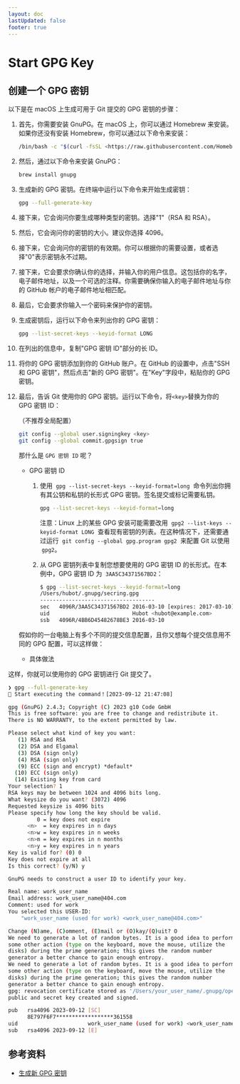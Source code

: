 ```yaml
---
layout: doc
lastUpdated: false
footer: true
---
```


# Start GPG Key

## 创建一个 GPG 密钥

以下是在 macOS 上生成可用于 Git 提交的 GPG 密钥的步骤：

1. 首先，你需要安装 GnuPG。在 macOS 上，你可以通过 Homebrew 来安装。如果你还没有安装 Homebrew，你可以通过以下命令来安装：

   ```bash
   /bin/bash -c "$(curl -fsSL <https://raw.githubusercontent.com/Homebrew/install/HEAD/install.sh>)"
   ```

2. 然后，通过以下命令来安装 GnuPG：

   ```bash
   brew install gnupg
   ```

3. 生成新的 GPG 密钥。在终端中运行以下命令来开始生成密钥：

   ```bash
   gpg --full-generate-key
   ```

4. 接下来，它会询问你要生成哪种类型的密钥。选择"1"（RSA 和 RSA）。
5. 然后，它会询问你的密钥的大小。建议你选择 4096。
6. 接下来，它会询问你的密钥的有效期。你可以根据你的需要设置，或者选择"0"表示密钥永不过期。
7. 接下来，它会要求你确认你的选择，并输入你的用户信息。这包括你的名字，电子邮件地址，以及一个可选的注释。你需要确保你输入的电子邮件地址与你的 GitHub 帐户的电子邮件地址相匹配。
8. 最后，它会要求你输入一个密码来保护你的密钥。
9. 生成密钥后，运行以下命令来列出你的 GPG 密钥：

   ```bash
   gpg --list-secret-keys --keyid-format LONG
   ```

10. 在列出的信息中，复制"GPG 密钥 ID"部分的长 ID。
11. 将你的 GPG 密钥添加到你的 GitHub 账户。在 GitHub 的设置中，点击"SSH 和 GPG 密钥"，然后点击"新的 GPG 密钥"。在"Key"字段中，粘贴你的 GPG 密钥。
12. 最后，告诉 Git 使用你的 GPG 密钥。运行以下命令，将`<key>`替换为你的 GPG 密钥 ID：

    （不推荐全局配置）

    ```bash
    git config --global user.signingkey <key>
    git config --global commit.gpgsign true
    ```

    那什么是 `GPG 密钥 ID` 呢？

    - GPG 密钥 ID

      1. 使用  `gpg --list-secret-keys --keyid-format=long`  命令列出你拥有其公钥和私钥的长形式 GPG 密钥。签名提交或标记需要私钥。

         ```bash
         gpg --list-secret-keys --keyid-format=long
         ```

         注意：Linux 上的某些 GPG 安装可能需要改用  `gpg2 --list-keys --keyid-format LONG`  查看现有密钥的列表。在这种情况下，还需要通过运行  `git config --global gpg.program gpg2`  来配置 Git 以使用  `gpg2`。

      2. 从 GPG 密钥列表中复制您想要使用的 GPG 密钥 ID 的长形式。在本例中，GPG 密钥 ID 为  `3AA5C34371567BD2`：

         ```bash
         $ gpg --list-secret-keys --keyid-format=long
         /Users/hubot/.gnupg/secring.gpg
         ------------------------------------
         sec   4096R/3AA5C34371567BD2 2016-03-10 [expires: 2017-03-10]
         uid                          Hubot <hubot@example.com>
         ssb   4096R/4BB6D45482678BE3 2016-03-10
         ```

    假如你的一台电脑上有多个不同的提交信息配置，且你又想每个提交信息用不同的 GPG 配置，可以这样做：

    - 具体做法
    <!-- TODO 待续-->

这样，你就可以使用你的 GPG 密钥进行 Git 提交了。

```bash
❯ gpg --full-generate-key
🎉 Start executing the command！[2023-09-12 21:47:08]

gpg (GnuPG) 2.4.3; Copyright (C) 2023 g10 Code GmbH
This is free software: you are free to change and redistribute it.
There is NO WARRANTY, to the extent permitted by law.

Please select what kind of key you want:
   (1) RSA and RSA
   (2) DSA and Elgamal
   (3) DSA (sign only)
   (4) RSA (sign only)
   (9) ECC (sign and encrypt) *default*
  (10) ECC (sign only)
  (14) Existing key from card
Your selection? 1
RSA keys may be between 1024 and 4096 bits long.
What keysize do you want? (3072) 4096
Requested keysize is 4096 bits
Please specify how long the key should be valid.
         0 = key does not expire
      <n>  = key expires in n days
      <n>w = key expires in n weeks
      <n>m = key expires in n months
      <n>y = key expires in n years
Key is valid for? (0) 0
Key does not expire at all
Is this correct? (y/N) y

GnuPG needs to construct a user ID to identify your key.

Real name: work_user_name
Email address: work_user_name@404.com
Comment: used for work
You selected this USER-ID:
    "work_user_name (used for work) <work_user_name@404.com>"

Change (N)ame, (C)omment, (E)mail or (O)kay/(Q)uit? O
We need to generate a lot of random bytes. It is a good idea to perform
some other action (type on the keyboard, move the mouse, utilize the
disks) during the prime generation; this gives the random number
generator a better chance to gain enough entropy.
We need to generate a lot of random bytes. It is a good idea to perform
some other action (type on the keyboard, move the mouse, utilize the
disks) during the prime generation; this gives the random number
generator a better chance to gain enough entropy.
gpg: revocation certificate stored as '/Users/your_user_name/.gnupg/openpgp-revocs.d/8E797F6F7******************361558.rev'
public and secret key created and signed.

pub   rsa4096 2023-09-12 [SC]
      8E797F6F7******************361558
uid                      work_user_name (used for work) <work_user_name@404.com>
sub   rsa4096 2023-09-12 [E]
```

## 参考资料

- [生成新 GPG 密钥](https://docs.github.com/zh/authentication/managing-commit-signature-verification/generating-a-new-gpg-key)
